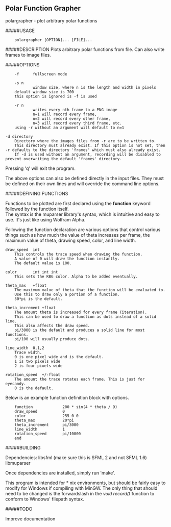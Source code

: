 ## Polar Function Grapher

   polargrapher - plot arbitrary polar functions

#####USAGE

        polargrapher [OPTION]... [FILE]...

#####DESCRIPTION
   Plots arbitrary polar functions from file. Can also write frames to image files.

#####OPTIONS

        -f      fullscreen mode

        -s n
                window size, where n is the length and width in pixels
		default window size is 700  
		this option is ignored is -f is used

        -r n
                writes every nth frame to a PNG image 
                n=1 will record every frame, 
                n=2 will record every other frame, 
                n=3 will record every third frame, etc.  
		using -r without an argument will default to n=1
	
	-d directory
		Directory where the images files from -r are to be written to.  
		This directory must already exist. If this option is not set, then -r defaults to the directory 'frames' which must also already exist.  
		If -d is used without an argument, recording will be disabled to prevent overwriting the default 'frames' directory.


Pressing 'q' will exit the program.

The above options can also be defined directly in the input files. They must be defined on their own lines and will override the command line options. 

#####DEFINING FUNCTIONS

Functions to be plotted are first declared using the **function** keyword followed by the function itself.   
The syntax is the muparser library's syntax, which is intuitive and easy to use. It's just like using Wolfram Alpha.  

Following the function declaration are various options that control various things such as how much the value of theta increases per frame, the maximum value of theta, drawing speed, color, and line width.

	draw_speed	int
		This controls the trace speed when drawing the function.
		A value of 0 will draw the function instantly. 
		The default value is 100.
	
	color		int int int 
		This sets the RBG color. Alpha to be added eventually.
	
	theta_max 	+float
		The maximum value of theta that the function will be evaluated to.
		Use this to draw only a portion of a function. 
		50*pi is the default.

	theta_increment	+float
		The amount theta is increased for every frame (iteration).
		This can be used to draw a function as dots instead of a solid line.
		This also affects the draw speed.
		pi/3000 is the default and produces a solid line for most functions. 
		pi/100 will usually produce dots.

	line_width 	0,1,2
		Trace width. 
		0 is one pixel wide and is the default.
		1 is two pixels wide
		2 is four pixels wide 
	
	rotation_speed	+/-float
		The amount the trace rotates each frame. This is just for eyecandy.
		0 is the default.
	
Below is an example function definition block with options.

        function             200 * sin(4 * theta / 9) 
        draw_speed           0
        color                255 0 0
        theta_max            20*pi
        theta_increment      pi/3000
        line_width           1
        rotation_speed       pi/10000
        end

#####BUILDING

Dependencies: 
	libsfml (make sure this is SFML 2 and not SFML 1.6)
	libmuparser

Once dependencies are installed, simply run 'make'.

This program is intended for * nix environments, but should be fairly easy to modify for Windows if compiling with MinGW. The only thing that should need to be changed is the forwardslash in the *void record()* function to conform to Windows' filepath syntax. 

#####TODO

Improve documentation
